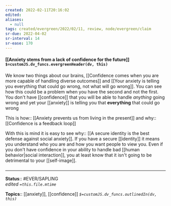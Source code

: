 ```yaml
---
created: 2022-02-11T20:16:02 
edited: 
aliases:
  - null
tags: created/evergreen/2022/02/11, review, node/evergreen/claim
sr-due: 2022-04-02
sr-interval: 14
sr-ease: 170
---
```


#### [[Anxiety stems from a lack of confidence for the future]] `$=customJS.dv_funcs.evergreenHeader(dv, this)`

We know two things about our brains,
[[Confidence comes when you are more capable of handling diverse outcomes]] and [[Your anxiety is telling you everything that could go wrong, not what will go wrong]].
You can see how this could be a problem when you have the second and not the first. 
You don't have [[confidence]] that you will be able to handle *anything* going wrong and yet your [[anxiety]] is telling you that **everything** that could go wrong

This is 
how:: [[Anxiety prevents us from living in the present]]
and 
why:: [[Confidence is a feedback loop]]

With this is mind it is easy to see 
why:: [[A secure identity is the best defense against social anxiety]].
If you have a secure [[identity]] it means you understand who you are and how you want people to view you. Even if you don't have confidence in your ability to handle bad [[human behavior|social interaction]], you at least know that it isn't going to be detrimental to your [[self-image]].

### <hr class="footnote"/>

**Status**:: #EVER/SAPLING  
*edited `=this.file.mtime`*

**Topics**:: [[anxiety]], [[confidence]]
*`$=customJS.dv_funcs.outlinedIn(dv, this)`*
